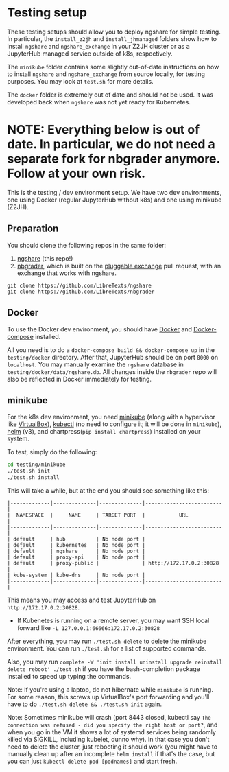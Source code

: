 # Testing setup

These testing setups should allow you to deploy ngshare for simple testing. In particular, the `install_z2jh` and `install_jhmanaged` folders show how to install `ngshare` and `ngshare_exchange` in your Z2JH cluster or as a JupyterHub managed service outside of k8s, respectively.

The `minikube` folder contains some slightly out-of-date instructions on how to install `ngshare` and `ngshare_exchange` from source locally, for testing purposes. You may look at `test.sh` for more details.

The `docker` folder is extremely out of date and should not be used. It was developed back when `ngshare` was not yet ready for Kubernetes.

# NOTE: Everything below is out of date. In particular, we do not need a separate fork for nbgrader anymore. Follow at your own risk.

This is the testing / dev environment setup. We have two dev environments, one using Docker (regular JupyterHub without k8s) and one using minikube (Z2JH).

## Preparation
You should clone the following repos in the same folder:
1. [ngshare](https://github.com/LibreTexts/ngshare) (this repo!)
2. [nbgrader](https://github.com/LibreTexts/nbgrader), which is built on the [pluggable exchange](https://github.com/jupyter/nbgrader/pull/1238) pull request, with an exchange that works with ngshare.

```
git clone https://github.com/LibreTexts/ngshare
git clone https://github.com/LibreTexts/nbgrader
```

## Docker
To use the Docker dev environment, you should have [Docker](https://docs.docker.com/install/) and [Docker-compose](https://docs.docker.com/compose/install/) installed.

All you need is to do a `docker-compose build && docker-compose up` in the `testing/docker` directory. After that, JupyterHub should be on port `8000` on `localhost`. You may manually examine the `ngshare` database in `testing/docker/data/ngshare.db`. All changes inside the `nbgrader` repo will also be reflected in Docker immediately for testing.

## minikube

For the k8s dev environment, you need [minikube](https://kubernetes.io/docs/tasks/tools/install-minikube/) (along with a hypervisor like [VirtualBox](https://www.virtualbox.org/wiki/Downloads)), [kubectl](https://kubernetes.io/docs/tasks/tools/install-kubectl/) (no need to configure it; it will be done in `minikube`), [helm](https://helm.sh/docs/intro/install/) (v3), and chartpress(`pip install chartpress`) installed on your system.

To test, simply do the following:
```sh
cd testing/minikube
./test.sh init
./test.sh install
```
This will take a while, but at the end you should see something like this:
```
|-------------|--------------|--------------|-------------------------|
|  NAMESPACE  |     NAME     | TARGET PORT  |           URL           |
|-------------|--------------|--------------|-------------------------|
| default     | hub          | No node port |
| default     | kubernetes   | No node port |
| default     | ngshare      | No node port |
| default     | proxy-api    | No node port |
| default     | proxy-public |              | http://172.17.0.2:30828 |
| kube-system | kube-dns     | No node port |
|-------------|--------------|--------------|-------------------------|
```
This means you may access and test JupyterHub on `http://172.17.0.2:30828`.

* If Kubenetes is running on a remote server, you may want SSH local forward
 like `-L 127.0.0.1:66666:172.17.0.2:30828`

After everything, you may run `./test.sh delete` to delete the minikube environment. You can run `./test.sh` for a list of supported commands.

Also, you may run `complete -W 'init install uninstall upgrade reinstall delete reboot' ./test.sh` if you have the bash-completion package installed to speed up typing the commands.

Note: If you're using a laptop, do not hibernate while `minikube` is running. For some reason, this screws up VirtualBox's port forwarding and you'll have to do `./test.sh delete && ./test.sh init` again.

Note: Sometimes minikube will crash (port 8443 closed, kubectl say `The connection was refused - did you specify the right host or port?`, and when you go in the VM it shows a lot of systemd services being randomly killed via SIGKILL, including kubelet, dunno why). In that case you don't need to delete the cluster, just rebooting it should work (you might have to manually clean up after an incomplete `helm install` if that's the case, but you can just `kubectl delete pod [podnames]` and start fresh.

